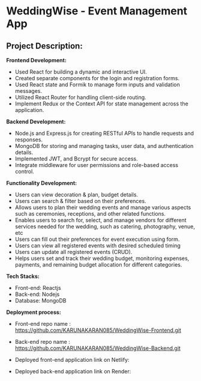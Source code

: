 # WeddingWise - Event Management App

## Project Description:

**Frontend Development:**

- Used React for building a dynamic and interactive UI.
- Created separate components for the login and registration forms.
- Used React state and Formik to manage form inputs and validation messages. 
- Utilized React Router for handling client-side routing.
- Implement Redux or the Context API for state management across the application. 
 
**Backend Development:**

- Node.js and Express.js for creating RESTful APIs to handle requests and responses.
- MongoDB for storing and managing tasks, user data, and authentication details.
- Implemented JWT, and Bcrypt for secure access.
- Integrate middleware for user permissions and role-based access control.

**Functionality Development:**

- Users can view decoration & plan, budget details.
- Users can search & filter based on their preferences.
- Allows users to plan their wedding events and manage various aspects such as ceremonies, receptions, and other related functions.
- Enables users to search for, select, and manage vendors for different services needed for the wedding, such as catering, photography, venue, etc
- Users can fill out their preferences for event execution using form.
- Users can view all registered events with desired scheduled timing
- Users can update all registered events (CRUD).
- Helps users set and track their wedding budget, monitoring expenses, payments, and remaining budget allocation for different categories.

**Tech Stacks:**

- Front-end: Reactjs
- Back-end: Nodejs
- Database: MongoDB

**Deployment process:**

- Front-end repo name : https://github.com/KARUNAKARAN085/WeddingWise-Frontend.git
  
- Back-end repo name : https://github.com/KARUNAKARAN085/WeddingWise-Backend.git

- Deployed front-end application link on Netlify:

- Deployed back-end application link on Render: 